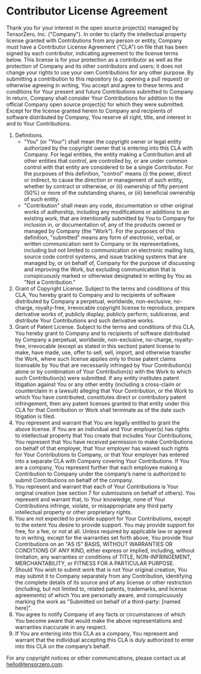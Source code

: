 # Contributor License Agreement

Thank you for your interest in the open source project(s) managed by TensorZero, Inc. ("Company"). In order to clarify the intellectual property license granted with Contributions from any person or entity, Company must have a Contributor License Agreement ("CLA") on file that has been signed by each contributor, indicating agreement to the license terms below. This license is for your protection as a contributor as well as the protection of Company and its other contributors and users; it does not change your rights to use your own Contributions for any other purpose.
By submitting a contribution to this repository (e.g. opening a pull request) or otherwise agreeing in writing, You accept and agree to these terms and conditions for Your present and future Contributions submitted to Company. In return, Company shall consider Your Contributions for addition to the official Company open source project(s) for which they were submitted. Except for the license granted herein to Company and recipients of software distributed by Company, You reserve all right, title, and interest in and to Your Contributions.

1. Definitions.
   - "You" (or "Your") shall mean the copyright owner or legal entity authorized by the copyright owner that is entering into this CLA with Company. For legal entities, the entity making a Contribution and all other entities that control, are controlled by, or are under common control with that entity are considered to be a single Contributor. For the purposes of this definition, "control" means (i) the power, direct or indirect, to cause the direction or management of such entity, whether by contract or otherwise, or (ii) ownership of fifty percent (50%) or more of the outstanding shares, or (iii) beneficial ownership of such entity.
   - "Contribution" shall mean any code, documentation or other original works of authorship, including any modifications or additions to an existing work, that are intentionally submitted by You to Company for inclusion in, or documentation of, any of the products owned or managed by Company (the "Work"). For the purposes of this definition, "submitted" means any form of electronic, verbal, or written communication sent to Company or its representatives, including but not limited to communication on electronic mailing lists, source code control systems, and issue tracking systems that are managed by, or on behalf of, Company for the purpose of discussing and improving the Work, but excluding communication that is conspicuously marked or otherwise designated in writing by You as "Not a Contribution."
2. Grant of Copyright License. Subject to the terms and conditions of this CLA, You hereby grant to Company and to recipients of software distributed by Company a perpetual, worldwide, non-exclusive, no-charge, royalty-free, irrevocable copyright license to reproduce, prepare derivative works of, publicly display, publicly perform, sublicense, and distribute Your Contributions and such derivative works.
3. Grant of Patent License. Subject to the terms and conditions of this CLA, You hereby grant to Company and to recipients of software distributed by Company a perpetual, worldwide, non-exclusive, no-charge, royalty-free, irrevocable (except as stated in this section) patent license to make, have made, use, offer to sell, sell, import, and otherwise transfer the Work, where such license applies only to those patent claims licensable by You that are necessarily infringed by Your Contribution(s) alone or by combination of Your Contribution(s) with the Work to which such Contribution(s) were submitted. If any entity institutes patent litigation against You or any other entity (including a cross-claim or counterclaim in a lawsuit) alleging that Your Contribution, or the Work to which You have contributed, constitutes direct or contributory patent infringement, then any patent licenses granted to that entity under this CLA for that Contribution or Work shall terminate as of the date such litigation is filed.
4. You represent and warrant that You are legally entitled to grant the above license. If You are an individual and Your employer(s) has rights to intellectual property that You create that includes Your Contributions, You represent that You have received permission to make Contributions on behalf of that employer, that Your employer has waived such rights for Your Contributions to Company, or that Your employer has entered into a separate CLA with Company covering Your Contributions. If You are a company, You represent further that each employee making a Contribution to Company under the company’s name is authorized to submit Contributions on behalf of the company.
5. You represent and warrant that each of Your Contributions is Your original creation (see section 7 for submissions on behalf of others). You represent and warrant that, to Your knowledge, none of Your Contributions infringe, violate, or misappropriate any third party intellectual property or other proprietary rights.
6. You are not expected to provide support for Your Contributions, except to the extent You desire to provide support. You may provide support for free, for a fee, or not at all. Unless required by applicable law or agreed to in writing, except for the warranties set forth above, You provide Your Contributions on an "AS IS" BASIS, WITHOUT WARRANTIES OR CONDITIONS OF ANY KIND, either express or implied, including, without limitation, any warranties or conditions of TITLE, NON-INFRINGEMENT, MERCHANTABILITY, or FITNESS FOR A PARTICULAR PURPOSE.
7. Should You wish to submit work that is not Your original creation, You may submit it to Company separately from any Contribution, identifying the complete details of its source and of any license or other restriction (including, but not limited to, related patents, trademarks, and license agreements) of which You are personally aware, and conspicuously marking the work as "Submitted on behalf of a third-party: [named here]".
8. You agree to notify Company of any facts or circumstances of which You become aware that would make the above representations and warranties inaccurate in any respect.
9. If You are entering into this CLA as a company, You represent and warrant that the individual accepting this CLA is duly authorized to enter into this CLA on the company’s behalf.

For any copyright notices or other communications, please contact us at [hello@tensorzero.com](mailto:hello@tensorzero.com).

